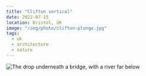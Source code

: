 ```yaml
---
title: "Clifton vertical"
date: 2022-07-15
location: Bristol, UK
image: "/img/photo/clifton-plunge.jpg"
tags:
  - uk
  - architecture
  - nature
---
```


![The drop underneath a bridge, with a river far below](/img/photo/clifton-plunge.jpg)

